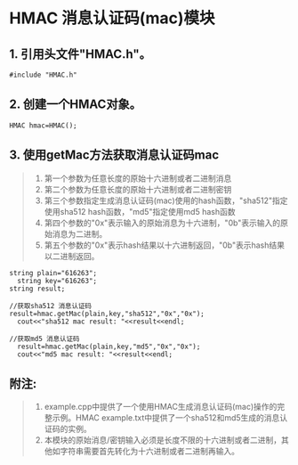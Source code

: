 # HMAC 消息认证码(mac)模块

   ## 1. 引用头文件"HMAC.h"。
    #include "HMAC.h"

   ## 2. 创建一个HMAC对象。
    HMAC hmac=HMAC();

   ## 3. 使用getMac方法获取消息认证码mac
   > 1. 第一个参数为任意长度的原始十六进制或者二进制消息
   > 2. 第二个参数为任意长度的原始十六进制或者二进制密钥
   > 3. 第三个参数指定生成消息认证码(mac)使用的hash函数，"sha512"指定使用sha512 hash函数，"md5"指定使用md5 hash函数
   > 4. 第四个参数的"0x"表示输入的原始消息为十六进制，"0b"表示输入的原始消息为二进制。
   > 5. 第五个参数的"0x"表示hash结果以十六进制返回，"0b"表示hash结果以二进制返回。
   
    string plain="616263";
	  string key="616263";
    string result;
    
    //获取sha512 消息认证码
    result=hmac.getMac(plain,key,"sha512","0x","0x");
	  cout<<"sha512 mac result: "<<result<<endl;
	  
    //获取md5 消息认证码
	  result=hmac.getMac(plain,key,"md5","0x","0x");
	  cout<<"md5 mac result: "<<result<<endl;


   ## 附注: 
   > 1. example.cpp中提供了一个使用HMAC生成消息认证码(mac)操作的完整示例。HMAC example.txt中提供了一个sha512和md5生成的消息认证码的实例。
   > 2. 本模块的原始消息/密钥输入必须是长度不限的十六进制或者二进制，其他如字符串需要首先转化为十六进制或者二进制再输入。
